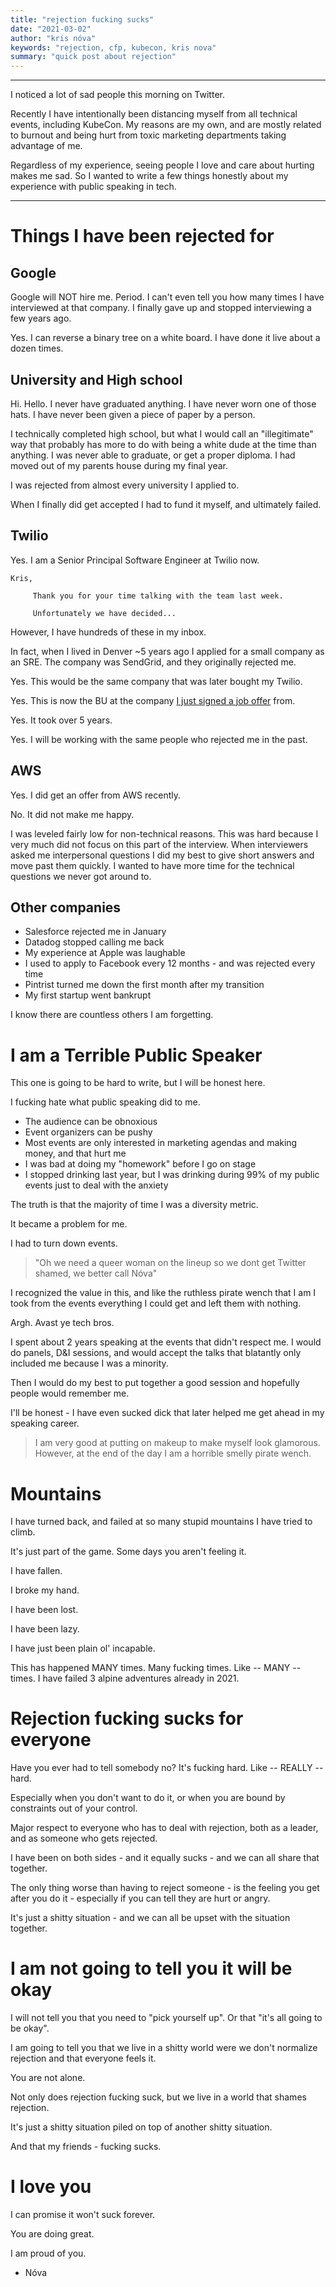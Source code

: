 ```yaml
---
title: "rejection fucking sucks"
date: "2021-03-02"
author: "kris nóva"
keywords: "rejection, cfp, kubecon, kris nova"
summary: "quick post about rejection"
---
```

---

I noticed a lot of sad people this morning on Twitter.

Recently I have intentionally been distancing myself from all technical events, including KubeCon.
My reasons are my own, and are mostly related to burnout and being hurt from toxic marketing departments taking advantage of me.

Regardless of my experience, seeing people I love and care about hurting makes me sad.
So I wanted to write a few things honestly about my experience with public speaking in tech. 

---

# Things I have been rejected for

## Google

Google will NOT hire me. Period. I can't even tell you how many times I have interviewed at that company.
I finally gave up and stopped interviewing a few years ago.

Yes. I can reverse a binary tree on a white board. I have done it live about a dozen times.

## University and High school 

Hi. Hello. I never have graduated anything. 
I have never worn one of those hats. 
I have never been given a piece of paper by a person. 

I technically completed high school, but what I would call an "illegitimate" way that probably has more to do with being a white dude at the time than anything.
I was never able to graduate, or get a proper diploma. 
I had moved out of my parents house during my final year.

I was rejected from almost every university I applied to.

When I finally did get accepted I had to fund it myself, and ultimately failed.

## Twilio

Yes. I am a Senior Principal Software Engineer at Twilio now.

```
Kris,

     Thank you for your time talking with the team last week. 
     
     Unfortunately we have decided...
```

However, I have hundreds of these in my inbox.

In fact, when I lived in Denver ~5 years ago I applied for a small company as an SRE.
The company was SendGrid, and they originally rejected me.

Yes. This would be the same company that was later bought my Twilio.

Yes. This is now the BU at the company [I just signed a job offer](https://twitter.com/krisnova/status/1364359240882692097?s=20) from.

Yes. It took over 5 years.

Yes. I will be working with the same people who rejected me in the past.

## AWS 

Yes. I did get an offer from AWS recently.

No. It did not make me happy.

I was leveled fairly low for non-technical reasons. 
This was hard because I very much did not focus on this part of the interview.
When interviewers asked me interpersonal questions I did my best to give short answers and move past them quickly.
I wanted to have more time for the technical questions we never got around to.

## Other companies 

 - Salesforce rejected me in January
 - Datadog stopped calling me back
 - My experience at Apple was laughable
 - I used to apply to Facebook every 12 months - and was rejected every time
 - Pintrist turned me down the first month after my transition
 - My first startup went bankrupt 

I know there are countless others I am forgetting. 

# I am a Terrible Public Speaker

This one is going to be hard to write, but I will be honest here. 

I fucking hate what public speaking did to me.

 - The audience can be obnoxious 
 - Event organizers can be pushy 
 - Most events are only interested in marketing agendas and making money, and that hurt me
 - I was bad at doing my "homework" before I go on stage
 - I stopped drinking last year, but I was drinking during 99% of my public events just to deal with the anxiety

The truth is that the majority of time I was a diversity metric. 

It became a problem for me. 

I had to turn down events.

 > "Oh we need a queer woman on the lineup so we dont get Twitter shamed, we better call Nóva"

I recognized the value in this, and like the ruthless pirate wench that I am I took from the events everything I could get and left them with nothing.

Argh. Avast ye tech bros.

I spent about 2 years speaking at the events that didn't respect me.
I would do panels, D&I sessions, and would accept the talks that blatantly only included me because I was a minority.

Then I would do my best to put together a good session and hopefully people would remember me. 

I'll be honest - I have even sucked dick that later helped me get ahead in my speaking career.

 > I am very good at putting on makeup to make myself look glamorous. However, at the end of the day I am a horrible smelly pirate wench.

# Mountains

I have turned back, and failed at so many stupid mountains I have tried to climb.

It's just part of the game. Some days you aren't feeling it. 

I have fallen.

I broke my hand.

I have been lost.

I have been lazy.

I have just been plain ol' incapable.

This has happened MANY times. Many fucking times. Like -- MANY -- times. I have failed 3 alpine adventures already in 2021. 

# Rejection fucking sucks for everyone

Have you ever had to tell somebody no? It's fucking hard. Like -- REALLY -- hard.

Especially when you don't want to do it, or when you are bound by constraints out of your control.

Major respect to everyone who has to deal with rejection, both as a leader, and as someone who gets rejected.

I have been on both sides - and it equally sucks - and we can all share that together.

The only thing worse than having to reject someone - is the feeling you get after you do it - especially if you can tell they are hurt or angry.

It's just a shitty situation - and we can all be upset with the situation together. 

# I am not going to tell you it will be okay

I will not tell you that you need to "pick yourself up". 
Or that "it's all going to be okay".

I am going to tell you that we live in a shitty world were we don't normalize rejection and that everyone feels it.

You are not alone. 

Not only does rejection fucking suck, but we live in a world that shames rejection. 

It's just a shitty situation piled on top of another shitty situation. 

And that my friends - fucking sucks.

# I love you

I can promise it won't suck forever.

You are doing great.

I am proud of you.

 - Nóva